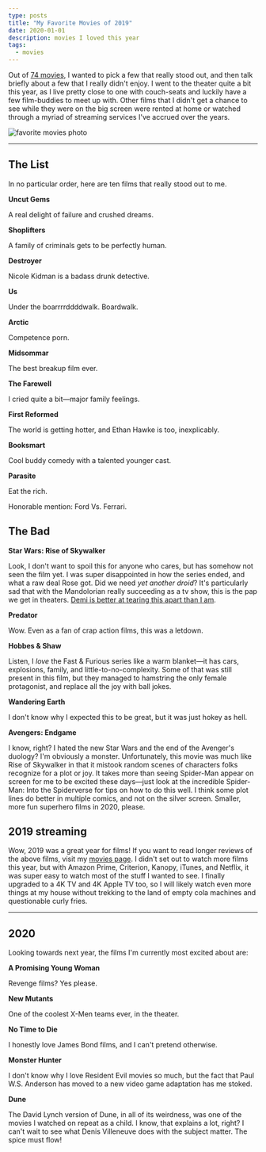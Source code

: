 ```yaml
---
type: posts
title: "My Favorite Movies of 2019"
date: 2020-01-01
description: movies I loved this year
tags:
  - movies
---
```


Out of [74 movies](https://letterboxd.com/brookshelley/films/), I wanted to pick a few that really stood out, and then talk briefly about a few that I really didn't enjoy. I went to the theater quite a bit this year, as I live pretty close to one with couch-seats and luckily have a few film-buddies to meet up with. Other films that I didn't get a chance to see while they were on the big screen were rented at home or watched through a myriad of streaming services I've accrued over the years.

![favorite movies photo](https://www.brookshelley.com/assets/photos/letterboxd.jpeg)

---

## The List

In no particular order, here are ten films that really stood out to me.

**‌Uncut Gems**

A real delight of failure and crushed dreams.

**Shoplifters**

A family of criminals gets to be perfectly human.

**Destroyer**

Nicole Kidman is a badass drunk detective.

**Us**

Under the boarrrrddddwalk. Boardwalk.

**Arctic**

Competence porn.

**Midsommar**

The best breakup film ever.

**The Farewell**

I cried quite a bit—major family feelings.

**First Reformed**

The world is getting hotter, and Ethan Hawke is too, inexplicably.

**Booksmart**

Cool buddy comedy with a talented younger cast.

**Parasite**

Eat the rich.

Honorable mention: Ford Vs. Ferrari.

## The Bad

**Star Wars: Rise of Skywalker**

Look, I don't want to spoil this for anyone who cares, but has somehow not seen the film yet. I was super disappointed in how the series ended, and what a raw deal Rose got. Did we need _yet another droid_? It's particularly sad that with the Mandolorian really succeeding as a tv show, this is the pap we get in theaters. [Demi is better at tearing this apart than I am](https://letterboxd.com/demiadejuyigbe/film/star-wars-the-rise-of-skywalker/1/).

**Predator**

Wow. Even as a fan of crap action films, this was a letdown.

**Hobbes & Shaw**

Listen, I _love_ the Fast & Furious series like a warm blanket—it has cars, explosions, family, and little-to-no-complexity. Some of that was still present in this film, but they managed to hamstring the only female protagonist, and replace all the joy with ball jokes.

**Wandering Earth**

I don't know why I expected this to be great, but it was just hokey as hell.

**Avengers: Endgame**

I know, right? I hated the new Star Wars and the end of the Avenger's duology? I'm obviously a monster. Unfortunately, this movie was much like Rise of Skywalker in that it mistook random scenes of characters folks recognize for a plot or joy. It takes more than seeing Spider-Man appear on screen for me to be excited these days—just look at the incredible Spider-Man: Into the Spiderverse for tips on how to do this well. I think some plot lines do better in multiple comics, and not on the silver screen. Smaller, more fun superhero films in 2020, please.

## 2019 streaming

Wow, 2019 was a great year for films! If you want to read longer reviews of the above films, visit my [movies page](https://www.brookshelley.com/movies). I didn't set out to watch more films this year, but with Amazon Prime, Criterion, Kanopy, iTunes, and Netflix, it was super easy to watch most of the stuff I wanted to see. I finally upgraded to a 4K TV and 4K Apple TV too, so I will likely watch even more things at my house without trekking to the land of empty cola machines and questionable curly fries.

---

## 2020

Looking towards next year, the films I'm currently most excited about are:

**A Promising Young Woman**

Revenge films? Yes please.

**New Mutants**

One of the coolest X-Men teams ever, in the theater.

**No Time to Die**

I honestly love James Bond films, and I can't pretend otherwise.

**Monster Hunter**

I don't know why I love Resident Evil movies so much, but the fact that Paul W.S. Anderson has moved to a new video game adaptation has me stoked.

**Dune**

The David Lynch version of Dune, in all of its weirdness, was one of the movies I watched on repeat as a child. I know, that explains a lot, right? I can't wait to see what Denis Villeneuve does with the subject matter. The spice must flow!
